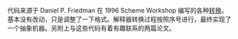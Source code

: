 代码来源于 Daniel P. Friedman 在 1996 Scheme Workshop 编写的各种[转换](https://legacy.cs.indiana.edu/~dfried/dfried/trans/)。基本没有改动，只是调整了一下格式。解释器转换过程按照序号进行，最终实现了一个抽象机器。另附上与这些代码有着有趣联系的两篇论文。
